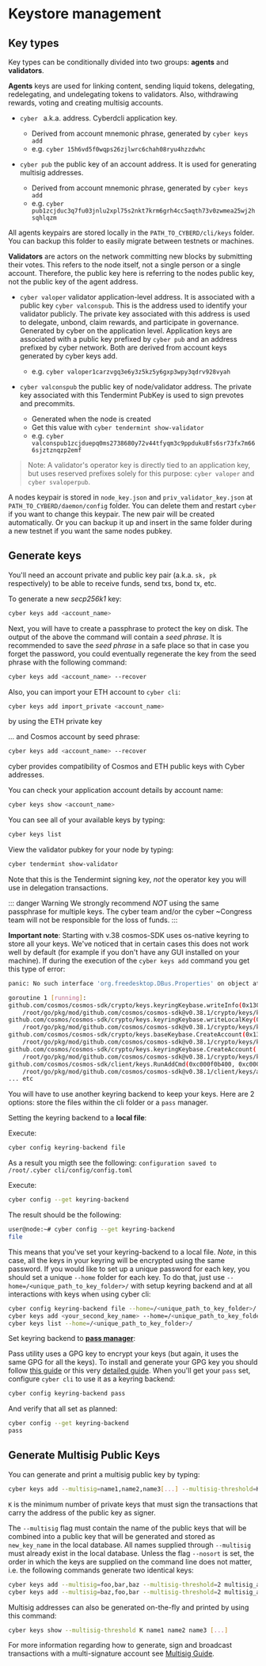 # Keystore management

## Key types

Key types can be conditionally divided into two groups: **agents** and **validators**.

**Agents** keys are used for linking content, sending liquid tokens, delegating, redelegating, and undelegating tokens to validators. Also, withdrawing rewards, voting and creating multisig accounts.

- `cyber ` a.k.a. address. Cyberdcli application key.
  - Derived from account mnemonic phrase, generated by `cyber keys add`
  - e.g. `cyber 15h6vd5f0wqps26zjlwrc6chah08ryu4hzzdwhc`

- `cyber pub` the public key of an account address. It is used for generating multisig addresses.  
  - Derived from account mnemonic phrase, generated by `cyber keys add`
  - e.g. `cyber pub1zcjduc3q7fu03jnlu2xpl75s2nkt7krm6grh4cc5aqth73v0zwmea25wj2hsqhlqzm`

All agents keypairs are stored locally in the `PATH_TO_CYBERD/cli/keys` folder. You can backup this folder to easily migrate between testnets or machines.

**Validators** are actors on the network committing new blocks by submitting their votes. This refers to the node itself, not a single person or a single account. Therefore, the public key here is referring to the nodes public key, not the public key of the agent address.

- `cyber valoper` validator application-level address. It is associated with a public key `cyber valconspub`. This is the address used to identify your validator publicly. The private key associated with this address is used to delegate, unbond, claim rewards, and participate in governance. Generated by cyber on the application level. Application keys are associated with a public key prefixed by `cyber pub` and an address prefixed by cyber  network. Both are derived from account keys generated by cyber keys add. 
  - e.g. `cyber valoper1carzvgq3e6y3z5kz5y6gxp3wpy3qdrv928vyah`

- `cyber valconspub` the public key of node/validator address. The private key associated with this Tendermint PubKey is used to sign prevotes and precommits.
  - Generated when the node is created
  - Get this value with `cyber tendermint show-validator`
  - e.g. `cyber valconspub1zcjduepq0ms2738680y72v44tfyqm3c9ppduku8fs6sr73fx7m666sjztznqzp2emf`

> Note: A validator's operator key is directly tied to an application key, but uses reserved prefixes solely for this purpose: `cyber valoper` and `cyber svaloperpub`.

A nodes keypair is stored in `node_key.json` and `priv_validator_key.json` at `PATH_TO_CYBERD/daemon/config` folder. You can delete them and restart `cyber ` if you want to change this keypair. The new pair will be created automatically. Or you can backup it up and insert in the same folder during a new testnet if you want the same nodes pubkey.

## Generate keys

You'll need an account private and public key pair \(a.k.a. `sk, pk` respectively\) to be able to receive funds, send txs, bond tx, etc.

To generate a new _secp256k1_ key:

```bash
cyber keys add <account_name>
```

Next, you will have to create a passphrase to protect the key on disk. The output of the above
the command will contain a _seed phrase_. It is recommended to save the _seed phrase_ in a safe
place so that in case you forget the password, you could eventually regenerate the key from
the seed phrase with the following command:

```bash
cyber keys add <account_name> --recover
```

Also, you can import your ETH account to `cyber cli`:

```bash
cyber keys add import_private <account_name>
```
by using the ETH private key

... and Cosmos account by seed phrase:

```bash
cyber keys add <account_name> --recover 
```

cyber provides compatibility of Cosmos and ETH public keys with Cyber addresses.

You can check your application account details by account name:

```bash
cyber keys show <account_name>
```

You can see all of your available keys by typing:

```bash
cyber keys list
```

View the validator pubkey for your node by typing:

```bash
cyber tendermint show-validator
```

Note that this is the Tendermint signing key, _not_ the operator key you will use in delegation transactions.

::: danger Warning
We strongly recommend _NOT_ using the same passphrase for multiple keys. The cyber  team and/or the cyber ~Congress team will not be responsible for the loss of funds.
:::

**Important note**: Starting with v.38 cosmos-SDK uses os-native keyring to store all your keys. We've noticed that in certain cases this does not work well by default (for example if you don't have any GUI installed on your machine). If during the execution of the `cyber keys add` command you get this type of error:

```bash
panic: No such interface 'org.freedesktop.DBus.Properties' on object at path /

goroutine 1 [running]:
github.com/cosmos/cosmos-sdk/crypto/keys.keyringKeybase.writeInfo(0x1307a18, 0x1307a10, 0xc000b37160, 0x1, 0x1, 0xc000b37170, 0x1, 0x1, 0x147a6c0, 0xc000f1c780, ...)
    /root/go/pkg/mod/github.com/cosmos/cosmos-sdk@v0.38.1/crypto/keys/keyring.go:479 +0x38c
github.com/cosmos/cosmos-sdk/crypto/keys.keyringKeybase.writeLocalKey(0x1307a18, 0x1307a10, 0xc000b37160, 0x1, 0x1, 0xc000b37170, 0x1, 0x1, 0x147a6c0, 0xc000f1c780, ...)
    /root/go/pkg/mod/github.com/cosmos/cosmos-sdk@v0.38.1/crypto/keys/keyring.go:465 +0x189
github.com/cosmos/cosmos-sdk/crypto/keys.baseKeybase.CreateAccount(0x1307a18, 0x1307a10, 0xc000b37160, 0x1, 0x1, 0xc000b37170, 0x1, 0x1, 0x146aa00, 0xc000b15630, ...)
    /root/go/pkg/mod/github.com/cosmos/cosmos-sdk@v0.38.1/crypto/keys/keybase_base.go:171 +0x192
github.com/cosmos/cosmos-sdk/crypto/keys.keyringKeybase.CreateAccount(...)
    /root/go/pkg/mod/github.com/cosmos/cosmos-sdk@v0.38.1/crypto/keys/keyring.go:107
github.com/cosmos/cosmos-sdk/client/keys.RunAddCmd(0xc000f0b400, 0xc000f125f0, 0x1, 0x1, 0x148dcc0, 0xc000aca550, 0xc000ea75c0, 0xc000ae1c08, 0x5e93b7)
    /root/go/pkg/mod/github.com/cosmos/cosmos-sdk@v0.38.1/client/keys/add.go:273 +0xa8b
... etc
```

You will have to use another keyring backend to keep your keys. Here are 2 options: store the files within the cli folder or a `pass` manager.

Setting the keyring backend to a **local file**:

Execute:

```bash
cyber config keyring-backend file
```

As a result you migth see the following: `configuration saved to /root/.cyber cli/config/config.toml`

Execute:

```bash
cyber config --get keyring-backend
```

The result should be the following:

```bash
user@node:~# cyber config --get keyring-backend
file
```

This means that you've set your keyring-backend to a local file. *Note*, in this case, all the keys in your keyring will be encrypted using the same password. If you would like to set up a unique password for each key, you should set a unique `--home` folder for each key. To do that, just use `--home=/<unique_path_to_key_folder>/` with setup keyring backend and at all interactions with keys when using cyber cli:

```bash
cyber config keyring-backend file --home=/<unique_path_to_key_folder>/
cyber keys add <your_second_key_name> --home=/<unique_path_to_key_folder>/
cyber keys list --home=/<unique_path_to_key_folder>/
```

Set keyring backend to [**pass manager**](https://github.com/cosmos/cosmos-sdk/blob/9cce836c08d14dc6836d07164dd964b2b7226f36/crypto/keyring/doc.go#L30):

Pass utility uses a GPG key to encrypt your keys (but again, it uses the same GPG for all the keys). To install and generate your GPG key you should follow [this guide](https://www.passwordstore.org/) or this very [detailed guide](http://tuxlabs.com/?p=450). When you'll get your `pass` set, configure `cyber cli` to use it as a keyring backend:

```bash
cyber config keyring-backend pass
```

And verify that all set as planned:

```bash
cyber config --get keyring-backend
pass
```

## Generate Multisig Public Keys

You can generate and print a multisig public key by typing:

```bash
cyber keys add --multisig=name1,name2,name3[...] --multisig-threshold=K new_key_name
```

`K` is the minimum number of private keys that must sign the
transactions that carry the address of the public key as signer.

The `--multisig` flag must contain the name of the public keys that will be combined into a
public key that will be generated and stored as `new_key_name` in the local database.
All names supplied through `--multisig` must already exist in the local database. Unless
the flag `--nosort` is set, the order in which the keys are supplied on the command line
does not matter, i.e. the following commands generate two identical keys:

```bash
cyber keys add --multisig=foo,bar,baz --multisig-threshold=2 multisig_address
cyber keys add --multisig=baz,foo,bar --multisig-threshold=2 multisig_address
```

Multisig addresses can also be generated on-the-fly and printed by using this command:

```bash
cyber keys show --multisig-threshold K name1 name2 name3 [...]
```

For more information regarding how to generate, sign and broadcast transactions with a
multi-signature account see [Multisig Guide](./multisig_guide.md).
